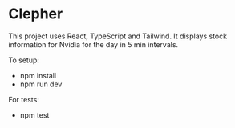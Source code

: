 # Clepher

This project uses React, TypeScript and Tailwind. It displays stock information for Nvidia for the day in 5 min intervals. 

To setup: 
- npm install
- npm run dev

For tests: 
- npm test


